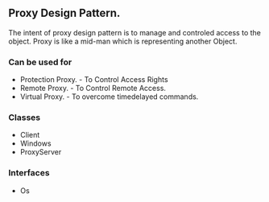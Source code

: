 ## Proxy Design Pattern.

The intent of proxy design pattern is to manage and controled access to the object. Proxy is like a mid-man which is representing another Object. 



### Can be used for
* Protection Proxy. - To Control Access Rights 
* Remote Proxy.  - To Control Remote Access.
* Virtual Proxy.  - To overcome timedelayed commands.


### Classes
* Client
* Windows
* ProxyServer

### Interfaces
* Os
